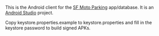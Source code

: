 This is the Android client for the [SF Moto Parking](https://play.google.com/store/apps/details?id=com.github.nosepass.motoparking) app/database. It is an [Android
Studio](https://developer.android.com/sdk/installing/studio.html) project.

Copy keystore.properties.example to keystore.properties and fill in the keystore password to build signed APKs.
